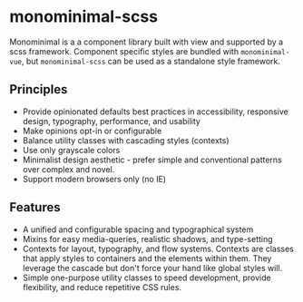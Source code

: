 <!-- {% extends "layout.njk" %}
{% set title = "Monominimal CSS - sometimes things ARE black and white" %}
{% set pate = "home" %}
{% block content %}
{{ pages.index.title }}
-->
# monominimal-scss
Monominimal is a a component library built with view and supported by a scss framework. Component specific styles are bundled with `monominimal-vue`, but `monominimal-scss` can be used as a standalone style framework.
## Principles
- Provide opinionated defaults best practices in accessibility, responsive design, typography, performance, and usability
- Make opinions opt-in or configurable
- Balance utility classes with cascading styles (contexts)
- Use only grayscale colors
- Minimalist design aesthetic - prefer simple and conventional patterns over complex and novel.
- Support modern browsers only (no IE)

## Features
- A unified and configurable spacing and typographical system
- Mixins for easy media-queries, realistic shadows, and type-setting
- Contexts for layout, typography, and flow systems. Contexts are classes that apply styles to containers and the elements within them. They leverage the cascade but don't force your hand like global styles will.
- Simple one-purpose utility classes to speed development, provide flexibility, and reduce repetitive CSS rules.
<!--
 {% endblock %}
 -->